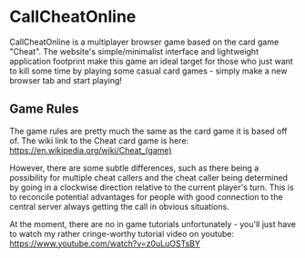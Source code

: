 # CallCheatOnline
CallCheatOnline is a multiplayer browser game based on the card game "Cheat". The website's simple/minimalist interface and lightweight application footprint make this game an ideal target for those who just want to kill some time by playing some casual card games - simply make a new browser tab and start playing!

## Game Rules
The game rules are pretty much the same as the card game it is based off of. The wiki link to the Cheat card game is here: https://en.wikipedia.org/wiki/Cheat_(game)

However, there are some subtle differences, such as there being a possibility for multiple cheat callers and the cheat caller being determined by going in a clockwise direction relative to the current player's turn. This is to reconcile potential advantages for people with good connection to the central server always getting the call in obvious situations.

At the moment, there are no in game tutorials unfortunately - you'll just have to watch my rather cringe-worthy tutorial video on youtube: https://www.youtube.com/watch?v=z0uLuOSTsBY
